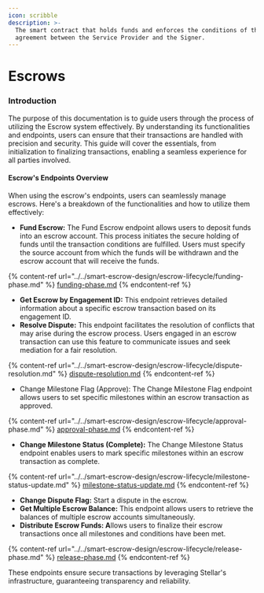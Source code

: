 ```yaml
---
icon: scribble
description: >-
  The smart contract that holds funds and enforces the conditions of the
  agreement between the Service Provider and the Signer.
---
```


# Escrows

### Introduction

The purpose of this documentation is to guide users through the process of utilizing the Escrow system effectively. By understanding its functionalities and endpoints, users can ensure that their transactions are handled with precision and security. This guide will cover the essentials, from initialization to finalizing transactions, enabling a seamless experience for all parties involved.

#### Escrow's Endpoints Overview

When using the escrow's endpoints, users can seamlessly manage escrows. Here's a breakdown of the functionalities and how to utilize them effectively:

* **Fund Escrow:** The Fund Escrow endpoint allows users to deposit funds into an escrow account. This process initiates the secure holding of funds until the transaction conditions are fulfilled. Users must specify the source account from which the funds will be withdrawn and the escrow account that will receive the funds.&#x20;

{% content-ref url="../../smart-escrow-design/escrow-lifecycle/funding-phase.md" %}
[funding-phase.md](../../smart-escrow-design/escrow-lifecycle/funding-phase.md)
{% endcontent-ref %}

* **Get Escrow by Engagement ID:** This endpoint retrieves detailed information about a specific escrow transaction based on its engagement ID.
* **Resolve Dispute:** This endpoint facilitates the resolution of conflicts that may arise during the escrow process. Users engaged in an escrow transaction can use this feature to communicate issues and seek mediation for a fair resolution.

{% content-ref url="../../smart-escrow-design/escrow-lifecycle/dispute-resolution.md" %}
[dispute-resolution.md](../../smart-escrow-design/escrow-lifecycle/dispute-resolution.md)
{% endcontent-ref %}

* Change Milestone Flag (Approve): The Change Milestone Flag endpoint allows users to set specific milestones within an escrow transaction as approved.&#x20;

{% content-ref url="../../smart-escrow-design/escrow-lifecycle/approval-phase.md" %}
[approval-phase.md](../../smart-escrow-design/escrow-lifecycle/approval-phase.md)
{% endcontent-ref %}

* **Change Milestone Status (Complete):** The Change Milestone Status endpoint enables users to mark specific milestones within an escrow transaction as complete.&#x20;

{% content-ref url="../../smart-escrow-design/escrow-lifecycle/milestone-status-update.md" %}
[milestone-status-update.md](../../smart-escrow-design/escrow-lifecycle/milestone-status-update.md)
{% endcontent-ref %}

* **Change Dispute Flag:** Start a dispute in the escrow.
* **Get Multiple Escrow Balance:** This endpoint allows users to retrieve the balances of multiple escrow accounts simultaneously.&#x20;
* **Distribute Escrow Funds: A**llows users to finalize their escrow transactions once all milestones and conditions have been met.

{% content-ref url="../../smart-escrow-design/escrow-lifecycle/release-phase.md" %}
[release-phase.md](../../smart-escrow-design/escrow-lifecycle/release-phase.md)
{% endcontent-ref %}

These endpoints ensure secure transactions by leveraging Stellar's infrastructure, guaranteeing transparency and reliability.

